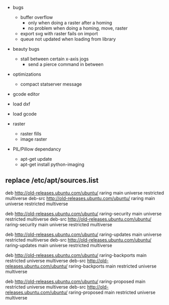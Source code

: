 

- bugs
  - buffer overflow
    - only when doing a raster after a homing
    - no problem when doing a homing, move, raster
  - export svg with raster fails on import
  - queue not updated when loading from library

- beauty bugs
  - stall between certain x-axis jogs
    - send a pierce command in between

- optimizations
  - compact statserver message

- gcode editor

- load dxf
- load gcode

- raster
  - raster fills
  - image raster

- PIL/Pillow dependancy
  - apt-get update
  - apt-get install python-imaging

replace /etc/apt/sources.list
-----------------------------
deb http://old-releases.ubuntu.com/ubuntu/ raring main universe restricted multiverse
deb-src http://old-releases.ubuntu.com/ubuntu/ raring main universe restricted multiverse

deb http://old-releases.ubuntu.com/ubuntu/ raring-security main universe restricted multiverse
deb-src http://old-releases.ubuntu.com/ubuntu/ raring-security main universe restricted multiverse

deb http://old-releases.ubuntu.com/ubuntu/ raring-updates main universe restricted multiverse
deb-src http://old-releases.ubuntu.com/ubuntu/ raring-updates main universe restricted multiverse

deb http://old-releases.ubuntu.com/ubuntu/ raring-backports main restricted universe multiverse
deb-src http://old-releases.ubuntu.com/ubuntu/ raring-backports main restricted universe multiverse

deb http://old-releases.ubuntu.com/ubuntu/ raring-proposed main restricted universe multiverse
deb-src http://old-releases.ubuntu.com/ubuntu/ raring-proposed main restricted universe multiverse
